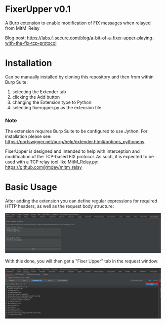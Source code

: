 # FixerUpper v0.1

A Burp extension to enable modification of FIX messages when relayed from MitM_Relay

Blog post:
https://labs.f-secure.com/blog/a-bit-of-a-fixer-upper-playing-with-the-fix-tcp-protocol

# Installation

Can be manually installed by cloning this repository and then from within Burp Suite:
1. selecting the Extender tab
2. clicking the Add button
3. changing the Extension type to Python
4. selecting fixerupper.py as the extension file.

### Note

The extension requires Burp Suite to be configured to use Jython. For installation please see:
https://portswigger.net/burp/help/extender.html#options_pythonenv

FixerUpper is designed and intended to help with interception and modification of the TCP-based FIX protocol. As such, it is expected to be used with a TCP relay tool like MitM_Relay.py:
https://github.com/jrmdev/mitm_relay


# Basic Usage

After adding the extension you can define regular expressions for required HTTP headers, as well as the request body structure:

![FixerUpper Config](images/config_01.png)

With this done, you will then get a "Fixer Upper" tab in the request window: 

![FixerUpper Config](images/preview_01.png)


